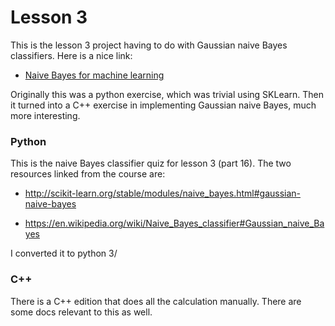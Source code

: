 # Lesson 3

This is the lesson 3 project having to do with Gaussian naive Bayes classifiers.  Here is a nice link:

 * [Naive Bayes for machine learning](http://machinelearningmastery.com/naive-bayes-for-machine-learning/)

Originally this was a python exercise, which was trivial using SKLearn.  Then it turned into a C++
exercise in implementing Gaussian naive Bayes, much more interesting.



### Python

This is the naive Bayes classifier quiz for lesson 3 (part 16).  The two resources linked from the course are:

 * http://scikit-learn.org/stable/modules/naive_bayes.html#gaussian-naive-bayes

 * https://en.wikipedia.org/wiki/Naive_Bayes_classifier#Gaussian_naive_Bayes

I converted it to python 3/


### C++

There is a  C++ edition that does all the calculation manually.  There are some docs relevant to this as well.

